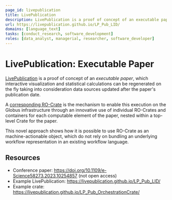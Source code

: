 ```yaml
---
page_id: livepublication
title: LivePublication
description: LivePublication is a proof of concept of an executable paper, which interactive visualization and statistical calculations can be regenerated on the fly taking into consideration data sources updated after the paper’s publication date.
url: https://livepublication.github.io/LP_Pub_LID/
domains: [language_text]
tasks: [conduct_research, software_development]
roles: [data_analyst, managerial, researcher, software_developer]
---
```



# LivePublication: Executable Paper

[LivePublication](https://livepublication.github.io/LP_Pub_LID/) is a proof of concept of an _executable paper_, which interactive visualization and statistical calculations can be regenerated on the fly taking into consideration data sources updated after the paper's publication date. 

A [corresponding RO-Crate](https://livepublication.github.io/LP_Pub_OrchestrationCrate/) is the mechanism to enable this execution on the Globus infrastructure through an innovative use of individual RO-Crates and containers for each computable element of the paper, nested within a top-level Crate for the paper.

This novel approach shows how it is possible to use RO-Crate as an machine-actionable object, which do not rely on bundling an underlying workflow representation in an existing workflow language.


## Resources

* Conference paper: <https://doi.org/10.1109/e-Science58273.2023.10254857> (not open access)
* Example LivePublication: <https://livepublication.github.io/LP_Pub_LID/>
* Example crate: <https://livepublication.github.io/LP_Pub_OrchestrationCrate/>
